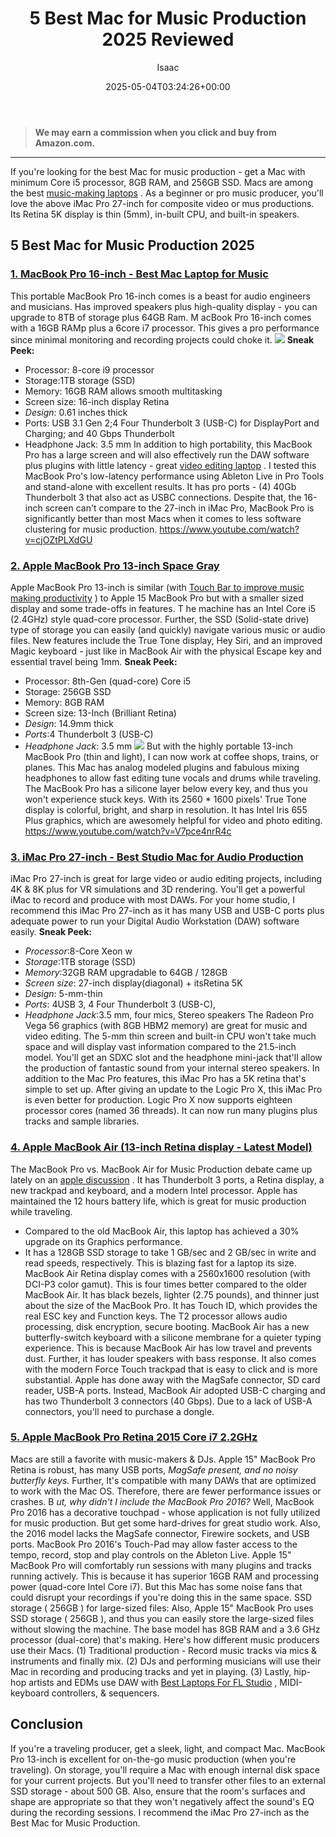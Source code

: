 ﻿---
author: Isaac
layout: post
title: 5 Best Mac for Music Production 2025 Reviewed
date: '2025-05-04T03:24:26+00:00'
categories:
- Laptops
- Product Reviews
tags: []
slug: /best-mac-for-music-production/
lastmod: 2025-05-07T12:21:24+03:00
---
> **We may earn a commission when you click and buy from Amazon.com.**
>

---
If you're looking for the best Mac for music production - get a Mac with minimum Core i5 processor, 8GB RAM, and 256GB SSD. Macs are among the best
[music-making laptops](https://pestpolicy.com/best-laptop-for-music-production/)
.
As a beginner or pro music producer, you'll love the above iMac Pro 27-inch for composite video or mus productions. Its Retina 5K display is thin (5mm), in-built CPU, and built-in speakers.
## 5 Best Mac for Music Production 2025
### [1. MacBook Pro 16-inch - Best Mac Laptop for Music](https://www.amazon.com/dp/B081FV1Y57/?tag=p-policy-20)
This portable MacBook Pro 16-inch comes is a beast for audio engineers and musicians. Has improved speakers plus high-quality display - you can upgrade to 8TB of storage plus 64GB Ram.
M
acBook Pro 16-inch comes with a 16GB RAMp plus a 6core i7 processor. This gives a pro performance since minimal monitoring and recording projects could choke it.
![](/assets/img/03/Best-Mac-for-Music-Production-300x200.jpg)
**Sneak Peek:**
- Processor: 8-core i9 processor
- Storage:1TB storage (SSD)
- Memory: 16GB RAM allows smooth multitasking
- Screen size: 16-inch display Retina
- *Design*: 0.61 inches thick
- Ports: USB 3.1 Gen 2;4 Four Thunderbolt 3 (USB-C) for DisplayPort and Charging; and 40 Gbps Thunderbolt
- Headphone Jack: 3.5 mm
In addition to high portability, this MacBook Pro has a large screen and will also effectively run the DAW software plus plugins with little latency - great
[video editing laptop](https://pestpolicy.com/best-laptop-for-video-editing/)
.
I tested this MacBook Pro's low-latency performance using Ableton Live in Pro Tools and stand-alone with excellent results. It has pro ports - (4) 40Gb Thunderbolt 3 that also act as USBC connections.
Despite that, the 16-inch screen can't compare to the 27-inch in iMac Pro, MacBook Pro is significantly better than most Macs when it comes to less software clustering for music production.
https://www.youtube.com/watch?v=cjOZtPLXdGU
### [2. Apple MacBook Pro 13-inch Space Gray](https://www.amazon.com/dp/B07K234RCV/?tag=p-policy-20)
Apple MacBook Pro 13-inch is similar (with
[Touch Bar to improve music making productivity](https://pestpolicy.com/macbook-pro-touch-bar-increases-productivity-in-music-making/)
) to Apple 15 MacBook Pro but with a smaller sized display and some trade-offs in features.
T
he machine has an Intel Core i5 (2.4GHz) style quad-core processor. Further, the SSD (Solid-state drive) type of storage you can easily (and quickly) navigate various music or audio files.
New features include the True Tone display, Hey Siri, and an improved Magic keyboard - just like in MacBook Air with the physical Escape key and essential travel being 1mm.
**Sneak Peek:**
- Processor: 8th-Gen (quad-core) Core i5
- Storage: 256GB SSD
- Memory: 8GB RAM
- Screen size: 13-Inch (Brilliant Retina)
- *Design*: 14.9mm thick
- *Ports*:4 Thunderbolt 3 (USB-C)
- *Headphone Jack*: 3.5 mm
![](/assets/img/e/ir)
But with the highly portable 13-inch MacBook Pro (thin and light), I can now work at coffee shops, trains, or planes. This Mac has analog modeled plugins and fabulous mixing headphones to allow fast editing tune vocals and drums while traveling.
The MacBook Pro has a silicone layer below every key, and thus you won't experience stuck keys. With its 2560 * 1600 pixels' True Tone display is colorful, bright, and sharp in resolution. It has Intel Iris 655 Plus graphics, which are awesomely helpful for video and photo editing.
https://www.youtube.com/watch?v=V7pce4nrR4c
### [3. iMac Pro 27-inch - Best Studio Mac for Audio Production](https://www.amazon.com/dp/B07895T7BW/?tag=p-policy-20)
iMac Pro 27-inch is great for large video or audio editing projects, including 4K & 8K plus for VR simulations and 3D rendering. You'll get a powerful iMac to record and produce with most DAWs.
For your home studio, I recommend this iMac Pro 27-inch as it has many USB and USB-C ports plus adequate power to run your Digital Audio Workstation (DAW) software easily.
**Sneak Peek:**
- *Processor*:8-Core Xeon w
- *Storage*:1TB storage (SSD)
- *Memory*:32GB RAM upgradable to 64GB / 128GB
- *Screen size*: 27-inch display(diagonal) + itsRetina 5K
- *Design*: 5-mm-thin
- *Ports*: 4USB 3, 4 Four Thunderbolt 3 (USB-C),
- *Headphone Jack*:3.5 mm, four mics, Stereo speakers
The Radeon Pro Vega 56 graphics (with 8GB HBM2 memory) are great for music and video editing. The
5-mm thin screen and
built-in CPU won't take much space and will display vast information compared to the 21.5-inch model.
You'll get an SDXC slot and the headphone mini-jack that'll allow the production of fantastic sound from your internal stereo speakers. In addition to the Mac Pro features, this iMac Pro has a 5K retina that's simple to set up.
After giving an update to the Logic Pro X, this iMac Pro is even better for production. Logic Pro X now supports eighteen processor cores (named 36 threads). It can now run many plugins plus tracks and sample libraries.
### [4. Apple MacBook Air (13-inch Retina display - Latest Model)](https://www.amazon.com/dp/B07K1WRY8H/?tag=p-policy-20)
The MacBook Pro vs. MacBook Air for Music Production debate came up lately on an
[apple discussion](https://discussions.apple.com/thread/5855044)
. It has Thunderbolt 3 ports, a Retina display, a new trackpad and keyboard, and a modern Intel processor. Apple has maintained the 12 hours battery life, which is great for music production while traveling.
- Compared to the old MacBook Air, this laptop has achieved a 30% upgrade on its Graphics performance.
- It has a 128GB SSD storage to take 1 GB/sec and 2 GB/sec in write and read speeds, respectively. This is blazing fast for a laptop its size.
MacBook Air Retina display comes with a 2560x1600 resolution (with DCI-P3 color gamut). This is four times better compared to the older MacBook Air. It has black bezels, lighter (2.75 pounds), and thinner  just about the size of the MacBook Pro. It has Touch ID, which provides the real ESC key and Function keys. The T2 processor allows audio processing, disk encryption, secure booting.
MacBook Air has a new butterfly-switch keyboard with a silicone membrane for a quieter typing experience. This is because MacBook Air has low travel and prevents dust. Further, it has louder speakers with bass response. It also comes with the modern Force Touch trackpad that is easy to click and is more substantial.
Apple has done away with the MagSafe connector, SD card reader, USB-A ports. Instead, MacBook Air adopted USB-C charging and has two Thunderbolt 3 connectors (40 Gbps). Due to a lack of USB-A connectors, you'll need to purchase a dongle.
### [5. Apple MacBook Pro Retina 2015 Core i7 2.2GHz](https://www.amazon.com/dp/B07J3WBHTS/?tag=p-policy-20)
Macs are still a favorite with music-makers & DJs. Apple 15" MacBook Pro Retina is robust, has many USB ports,
*MagSafe present, and no noisy butterfly keys.*
Further, It's compatible with many DAWs that are optimized to work with the Mac OS. Therefore, there are fewer performance issues or crashes.
B
*ut, why didn't I include the MacBook Pro 2016?*
Well, MacBook Pro 2016 has a decorative touchpad - whose application is not fully utilized for music production. But get some hard-drives for great studio work.
Also, the 2016 model lacks the MagSafe connector, Firewire sockets, and USB ports. MacBook Pro 2016's Touch-Pad may allow faster access to the tempo, record, stop and play controls on the Ableton Live.
Apple 15" MacBook Pro will comfortably run sessions with many plugins and tracks running actively. This is because it has superior 16GB RAM and processing power (quad-core Intel Core i7). But this Mac has some noise fans that could disrupt your recordings  if you're doing this in the same space.
SSD storage (
256GB
) for large-sized files: Also, Apple 15" MacBook Pro uses SSD storage (
256GB
), and thus you can easily store the large-sized files without slowing the machine. The base model has 8GB RAM and a 3.6 GHz processor (dual-core) that's making.
Here's how different music producers use their Macs. (1) Traditional production - Record music tracks via mics & instruments and finally mix. (2) DJs and performing musicians will use their Mac in recording and producing tracks and yet in playing. (3) Lastly, hip-hop artists and EDMs use DAW with
[Best Laptops For FL Studio](https://pestpolicy.com/best-laptops-for-fl-studio/)
, MIDI-keyboard controllers, & sequencers.
## Conclusion
If you're a traveling producer, get a sleek, light, and compact Mac. MacBook Pro 13-inch is excellent for on-the-go music production (when you're traveling).
On storage, you'll require a Mac with enough internal disk space for your current projects. But you'll need to transfer other files to an external SSD storage - about 500 GB.
Also, ensure that the room's surfaces and shape are appropriate so that they won't negatively affect the sound's EQ during the recording sessions. I recommend the iMac Pro 27-inch as the Best Mac for Music Production.